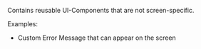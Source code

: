 Contains reusable UI-Components that are not screen-specific.

Examples:
- Custom Error Message that can appear on the screen
